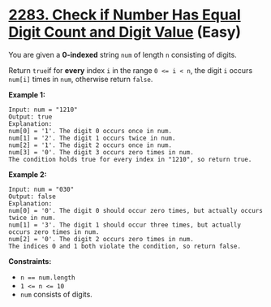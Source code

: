 # [2283. Check if Number Has Equal Digit Count and Digit Value][link] (Easy)

[link]: https://leetcode.com/problems/check-if-number-has-equal-digit-count-and-digit-value/

You are given a **0-indexed** string `num` of length `n` consisting of digits.

Return `true`if for **every** index  `i` in the range  `0 <= i < n`, the digit  `i` occurs  `num[i]`
times in  `num`, otherwise return  `false`.

**Example 1:**

```
Input: num = "1210"
Output: true
Explanation:
num[0] = '1'. The digit 0 occurs once in num.
num[1] = '2'. The digit 1 occurs twice in num.
num[2] = '1'. The digit 2 occurs once in num.
num[3] = '0'. The digit 3 occurs zero times in num.
The condition holds true for every index in "1210", so return true.
```

**Example 2:**

```
Input: num = "030"
Output: false
Explanation:
num[0] = '0'. The digit 0 should occur zero times, but actually occurs twice in num.
num[1] = '3'. The digit 1 should occur three times, but actually occurs zero times in num.
num[2] = '0'. The digit 2 occurs zero times in num.
The indices 0 and 1 both violate the condition, so return false.
```

**Constraints:**

- `n == num.length`
- `1 <= n <= 10`
- `num` consists of digits.
